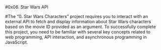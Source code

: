 #0x06. Star Wars API

#The “0. Star Wars Characters” project requires you to interact with an external API to fetch and display information about
Star Wars characters based on the movie ID provided as an argument. To successfully complete this project, you need to be familiar
with several key concepts related to web programming, API interaction, and asynchronous programming in JavaScript.
